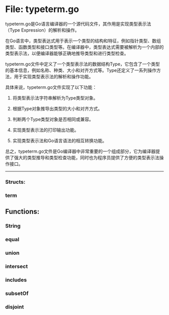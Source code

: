 # File: typeterm.go

typeterm.go是Go语言编译器的一个源代码文件，其作用是实现类型表示法（Type Expression）的解析和操作。

在Go语言中，类型表达式用于表示一个类型的结构和特征，例如指针类型、数组类型、函数类型和接口类型等。在编译器中，类型表达式需要被解析为一个内部的类型表示法，以便编译器能够正确地推导类型和进行类型检查。

typeterm.go文件中定义了一个类型表示法的数据结构Type，它包含了一个类型的基本信息，例如名称、种类、大小和对齐方式等。Type还定义了一系列操作方法，用于实现类型表示法的解析和操作功能。

具体来说，typeterm.go文件实现了以下功能：

1. 将类型表示法字符串解析为Type类型对象。

2. 根据Type对象推导出类型的大小和对齐方式。

3. 判断两个Type类型对象是否相同或兼容。

4. 实现类型表示法的打印输出功能。

5. 实现类型表示法和Go语言语法的相互转换功能。

总之，typeterm.go文件是Go编译器中非常重要的一个组成部分，它为编译器提供了强大的类型推导和类型检查功能，同时也为程序员提供了方便的类型表示法操作接口。




---

### Structs:

### term





## Functions:

### String





### equal





### union





### intersect





### includes





### subsetOf





### disjoint





